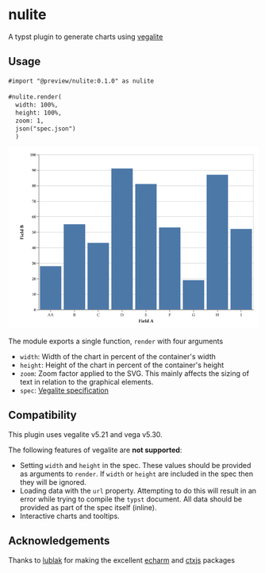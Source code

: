# nulite

A typst plugin to generate charts using [vegalite](https://vega.github.io/vega-lite/)

## Usage

```typst
#import "@preview/nulite:0.1.0" as nulite

#nulite.render(
  width: 100%,
  height: 100%,
  zoom: 1,
  json("spec.json")
  )

```

![Example](examples/image.png)

The module exports a single function, `render` with four arguments

* `width`: Width of the chart in percent of the container's width
* `height`: Height of the chart in percent of the container's height
* `zoom`: Zoom factor applied to the SVG. This mainly affects the sizing of text in relation to the graphical elements.
* `spec`: [Vegalite specification](https://vega.github.io/vega-lite/docs/spec.html)

## Compatibility

This plugin uses vegalite v5.21 and vega v5.30.

The following features of vegalite are **not supported**:

* Setting `width` and `height` in the spec. These values should be provided as arguments to `render`. If `width` or `height` are included in the spec then they will be ignored.
* Loading data with the `url` property. Attempting to do this will result in an error while trying to compile the `typst` document. All data should be provided as part of the spec itself (inline).
* Interactive charts and tooltips. 

## Acknowledgements

Thanks to [lublak](https://github.com/lublak) for making the excellent [echarm](https://typst.app/universe/package/echarm) and [ctxjs](https://typst.app/universe/package/ctxjs/) packages